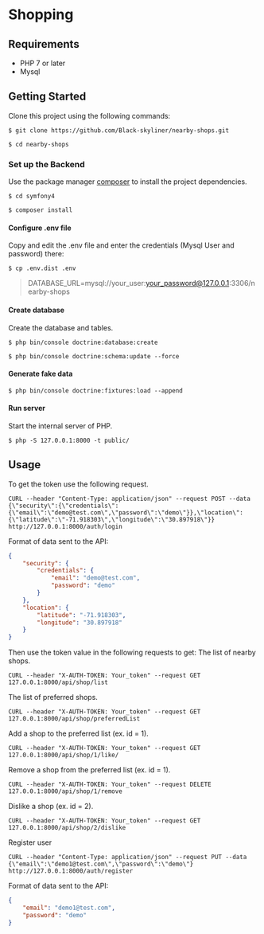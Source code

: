 # Shopping

## Requirements

- PHP 7 or later
- Mysql 

## Getting Started
Clone this project using the following commands:

```
$ git clone https://github.com/Black-skyliner/nearby-shops.git

$ cd nearby-shops
```

### Set up the Backend
Use the package manager [composer](https://getcomposer.org/) to install the project dependencies.

```
$ cd symfony4

$ composer install
```

#### Configure .env file
Copy and edit the .env file and enter the credentials (Mysql User and password) there:

```
$ cp .env.dist .env
```

> DATABASE_URL=mysql://your_user:your_password@127.0.0.1:3306/nearby-shops

#### Create database
Create the database and tables.

```
$ php bin/console doctrine:database:create

$ php bin/console doctrine:schema:update --force
```
#### Generate fake data

```
$ php bin/console doctrine:fixtures:load --append
```

#### Run server
Start the internal server of PHP.

```
$ php -S 127.0.0.1:8000 -t public/
```

## Usage
To get the token use the following request.

```
CURL --header "Content-Type: application/json" --request POST --data {\"security\":{\"credentials\":{\"email\":\"demo@test.com\",\"password\":\"demo\"}},\"location\":{\"latitude\":\"-71.918303\",\"longitude\":\"30.897918\"}} http://127.0.0.1:8000/auth/login
```

Format of data sent to the API:

```json
{
    "security": {
        "credentials": {
            "email": "demo@test.com",
            "password": "demo"
        }
    },
    "location": {
        "latitude": "-71.918303",
        "longitude": "30.897918"
    }
}
```

Then use the token value in the following requests to get:
The list of nearby shops.

```
CURL --header "X-AUTH-TOKEN: Your_token" --request GET 127.0.0.1:8000/api/shop/list
```

The list of preferred shops.

```
CURL --header "X-AUTH-TOKEN: Your_token" --request GET 127.0.0.1:8000/api/shop/preferredList
```

Add a shop to the preferred list (ex. id = 1).

```
CURL --header "X-AUTH-TOKEN: Your_token" --request GET 127.0.0.1:8000/api/shop/1/like/
```

Remove a shop from the preferred list (ex. id = 1).

```
CURL --header "X-AUTH-TOKEN: Your_token" --request DELETE 127.0.0.1:8000/api/shop/1/remove
```

Dislike a shop (ex. id = 2).

```
CURL --header "X-AUTH-TOKEN: Your_token" --request GET 127.0.0.1:8000/api/shop/2/dislike
```

Register user

```
CURL --header "Content-Type: application/json" --request PUT --data {\"email\":\"demo1@test.com\",\"password\":\"demo\"} http://127.0.0.1:8000/auth/register
```

Format of data sent to the API:
```json
{
    "email": "demo1@test.com",
    "password": "demo"
}
```



